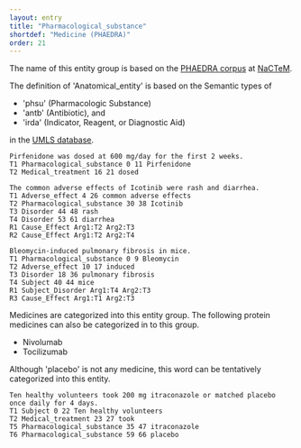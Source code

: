```yaml
---
layout: entry
title: "Pharmacological_substance"
shortdef: "Medicine (PHAEDRA)"
order: 21
---
```


The name of this entity group is based on the <a href="http://www.nactem.ac.uk/PHAEDRA/">PHAEDRA corpus</a> at <a href="http://www.nactem.ac.uk/">NaCTeM</a>.

<!--
This entity is based on <a href="https://www.ebi.ac.uk/chembl/">ChEMBL</a> database.
-->

The definition of 'Anatomical_entity' is based on the Semantic types of 
- 'phsu' (Pharmacologic Substance)
- 'antb' (Antibiotic), and
- 'irda' (Indicator, Reagent, or Diagnostic Aid)

in the <a href="https://www.nlm.nih.gov/research/umls/">UMLS database</a>.

~~~ ann
Pirfenidone was dosed at 600 mg/day for the first 2 weeks.
T1 Pharmacological_substance 0 11 Pirfenidone
T2 Medical_treatment 16 21 dosed
~~~

~~~ ann
The common adverse effects of Icotinib were rash and diarrhea.
T1 Adverse_effect 4 26 common adverse effects
T2 Pharmacological_substance 30 38 Icotinib
T3 Disorder 44 48 rash
T4 Disorder 53 61 diarrhea
R1 Cause_Effect Arg1:T2 Arg2:T3
R2 Cause_Effect Arg1:T2 Arg2:T4
~~~

~~~ ann
Bleomycin-induced pulmonary fibrosis in mice.
T1 Pharmacological_substance 0 9 Bleomycin
T2 Adverse_effect 10 17 induced
T3 Disorder 18 36 pulmonary fibrosis
T4 Subject 40 44 mice
R1 Subject_Disorder Arg1:T4 Arg2:T3
R3 Cause_Effect Arg1:T1 Arg2:T3
~~~

Medicines are categorized into this entity group.
The following protein medicines can also be categorized in to this group.

- Nivolumab
- Tocilizumab


Although 'placebo' is not any medicine, this word can be tentatively categorized into this entity.

~~~ ann
Ten healthy volunteers took 200 mg itraconazole or matched placebo once daily for 4 days.
T1 Subject 0 22 Ten healthy volunteers
T2 Medical_treatment 23 27 took
T5 Pharmacological_substance 35 47 itraconazole
T6 Pharmacological_substance 59 66 placebo
~~~

<!-- details -->
